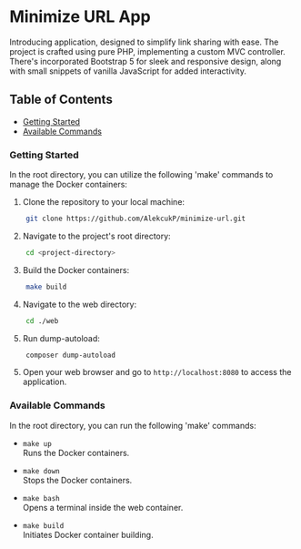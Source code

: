 # Minimize URL App
Introducing application, designed to simplify link sharing with ease. The project is crafted using pure PHP, implementing a custom MVC controller. There's incorporated Bootstrap 5 for sleek and responsive design, along with small snippets of vanilla JavaScript for added interactivity.

## Table of Contents
 - [Getting Started](#getting-started)
 - [Available Commands](#available-commands)


### Getting Started
In the root directory, you can utilize the following 'make' commands to manage the Docker containers:

1. Clone the repository to your local machine:
```sh
    git clone https://github.com/AlekcukP/minimize-url.git
```

2. Navigate to the project's root directory:
```sh
    cd <project-directory>
```

3. Build the Docker containers:
```sh
    make build
```

4. Navigate to the web directory:
```sh
    cd ./web
```

5. Run dump-autoload:
```sh
    composer dump-autoload
```

5. Open your web browser and go to `http://localhost:8080` to access the application.


### Available Commands
In the root directory, you can run the following 'make' commands:

- `make up` <br>
Runs the Docker containers.

- `make down` <br>
Stops the Docker containers.

- `make bash` <br>
Opens a terminal inside the web container.

- `make build` <br>
Initiates Docker container building.
